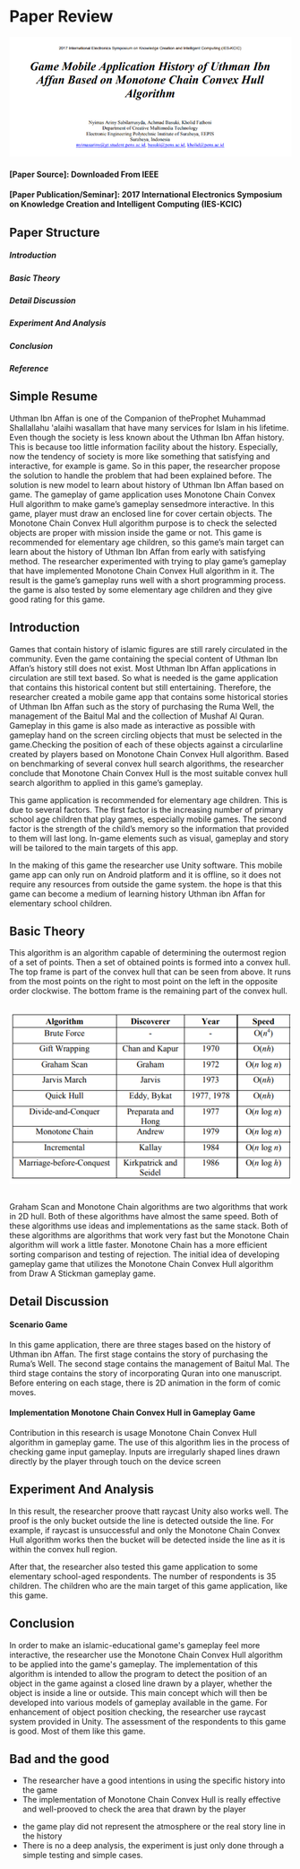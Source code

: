 
# Paper Review

![Paper Preview](title.png)

#### [Paper Source]: Downloaded From IEEE 
#### [Paper Publication/Seminar]: 2017 International Electronics Symposium on Knowledge Creation and Intelligent Computing (IES-KCIC)

## Paper Structure
##### Introduction
##### Basic Theory
##### Detail Discussion
##### Experiment And Analysis
##### Conclusion
##### Reference

## Simple Resume
Uthman Ibn Affan is one of the Companion of theProphet Muhammad Shallallahu 'alaihi wasallam that have many services for Islam in his lifetime. Even though the society is less known about the Uthman Ibn Affan history. This is because too little information facility about the history. Especially, now the tendency of society is more like something that satisfying and interactive, for example is game. So in this paper, the researcher propose the solution to handle the problem that had been explained before. The solution is new model to learn about history of Uthman Ibn Affan based on game. The gameplay of game application uses Monotone Chain Convex Hull algorithm to make game’s gameplay sensedmore interactive. In this game, player must draw an enclosed line for cover certain objects. The Monotone Chain Convex Hull algorithm purpose is to check the selected objects are proper with mission inside the game or not. This game is recommended for elementary age children, so this game’s main target can learn about the history of Uthman Ibn Affan from early with satisfying method. The researcher experimented with trying to play game’s gameplay that have implemented Monotone Chain Convex Hull algorithm in it. The result is the game’s gameplay runs well with a short programming process. the game is also tested by some elementary age children and they give good rating for this game. 
## Introduction
Games that contain history of islamic figures are still rarely circulated in the community. Even the game containing the special content of Uthman Ibn Affan’s history still does not exist. Most Uthman Ibn Affan applications in circulation are still text based. So what is needed is the game application that contains this historical content but still entertaining. Therefore, the researcher created a mobile game app that contains some historical stories of Uthman Ibn Affan such as the story of purchasing the Ruma Well, the management of the Baitul Mal and the collection of Mushaf Al Quran. Gameplay in this game is also made as interactive as possible with gameplay hand on the screen circling objects that must be selected in the game.Checking the position of each of these objects against a circularline created by players based on Monotone Chain Convex Hull algorithm. Based on benchmarking of several convex hull search algorithms, the researcher conclude that Monotone Chain Convex Hull is the most suitable convex hull search algorithm to applied in this game’s gameplay. 

This game application is recommended for elementary age children. This is due to several factors. The first factor is the increasing number of primary school age children that play games, especially mobile games. The second factor is the strength of the child’s memory so the information that provided to them will last long. In-game elements such as visual, gameplay and story will be tailored to the main targets of this app. 

In the making of this game the researcher use Unity software. This mobile game app can only run on Android platform and it is offline, so it does not require any resources from outside the game system. the hope is that this game can become a medium of learning history Uthman ibn Affan for elementary school children. 
## Basic Theory
This algorithm is an algorithm capable of determining the outermost region of a set of points. Then a set of obtained points is formed into a convex hull. The top frame is part of the convex hull that can be seen from above. It runs from the most points on the right to most point on the left in the opposite order clockwise. The bottom frame is the remaining part of the convex hull.
##
![comparison](comparison.png)
##
Graham Scan and Monotone Chain algorithms are two algorithms that work in 2D hull. Both of these algorithms have almost the same speed. Both of these algorithms use ideas and implementations as the same stack. Both of these algorithms are algorithms that work very fast but the Monotone Chain algorithm will work a little faster. Monotone Chain has a more efficient sorting comparison and testing of rejection. 
The initial idea of developing gameplay game that utilizes the Monotone Chain Convex Hull algorithm from Draw A Stickman gameplay game.

## Detail Discussion
#### Scenario Game
   In this game application, there are three stages based on the history of Uthman ibn Affan. The first stage contains the story of purchasing the Ruma’s Well. The second stage contains the management of Baitul Mal. The third stage contains the story of incorporating Quran into one manuscript. Before entering on each stage, there is 2D animation in the form of comic moves.
#### Implementation Monotone Chain Convex Hull in Gameplay Game 
   Contribution in this research is usage Monotone Chain Convex Hull algorithm in gameplay game. The use of this algorithm lies in the process of checking game input gameplay. Inputs are irregularly shaped lines drawn directly by the player through touch on the device screen
## Experiment And Analysis
In this result, the researcher proove thatt raycast Unity also works well. The proof is the only bucket outside the line is detected outside the line. For example, if raycast is unsuccessful and only the Monotone Chain Convex Hull algorithm works then the bucket will be detected inside the line as it is within the convex hull region.

After that, the researcher also tested this game application to some elementary school-aged respondents. The number of respondents is 35 children. The children who are the main target of this game application, like this game. 

## Conclusion
In order to make an islamic-educational game's gameplay feel more interactive, the researcher use the Monotone Chain Convex Hull algorithm to be applied into the game's gameplay. The implementation of this algorithm is intended to allow the program to detect the position of an object in the game against a closed line drawn by a player, whether the object is inside a line or outside. This main concept which will then be developed into various models of gameplay available in the game. For enhancement of object position checking,  the researcher use raycast system provided in Unity. The assessment of the respondents to this game is good. Most of them like this game. 
## Bad and the good
+ The researcher have a good intentions in using the specific history into the game
+ The implementation of Monotone Chain Convex Hull is really effective and well-prooved to check the area that drawn by the player
- the game play did not represent the atmosphere or the real story line in the history 
- There is no a deep analysis, the experiment is just only done through a simple testing and simple cases. 
